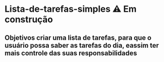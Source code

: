 # Lista-de-tarefas-simples ⚠️ Em construção

## Objetivos criar uma lista de tarefas, para que o usuário possa saber as tarefas do dia, eassim ter mais controle das suas responsabilidades 
